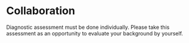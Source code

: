 # Collaboration

Diagnostic assessment must be done individually.
Please take this assessment as an opportunity to evaluate your background by yourself.